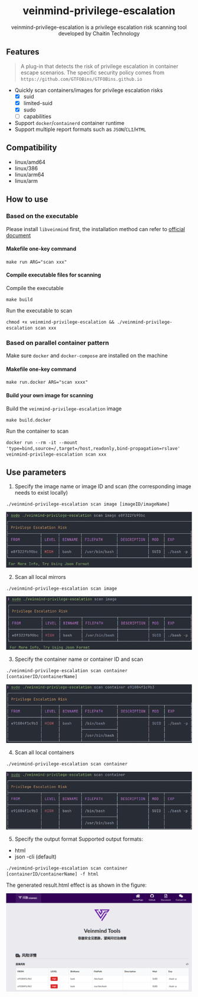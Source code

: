 <h1 align="center"> veinmind-privilege-escalation </h1>

<p align="center">
veinmind-privilege-escalation is a privilege escalation risk scanning tool developed by Chaitin Technology
</p>

## Features

> A plug-in that detects the risk of privilege escalation in container escape scenarios. The specific security policy comes from `https://github.com/GTFOBins/GTFOBins.github.io`

- Quickly scan containers/images for privilege escalation risks
    - [x] suid
    - [x] limited-suid
    - [x] sudo
    - [ ] capabilities
- Support `docker`/`containerd` container runtime
- Support multiple report formats such as `JSON`/`CLI`/`HTML`

## Compatibility

- linux/amd64
- linux/386
- linux/arm64
- linux/arm

## How to use

### Based on the executable

Please install `libveinmind` first, the installation method can refer to [official document](https://github.com/chaitin/libveinmind)
#### Makefile one-key command

```
make run ARG="scan xxx"
```
#### Compile executable files for scanning

Compile the executable
```
make build
```
Run the executable to scan
```
chmod +x veinmind-privilege-escalation && ./veinmind-privilege-escalation scan xxx
```
### Based on parallel container pattern
Make sure `docker` and `docker-compose` are installed on the machine
#### Makefile one-key command
```
make run.docker ARG="scan xxxx"
```
#### Build your own image for scanning
Build the `veinmind-privilege-escalation` image
```
make build.docker
```
Run the container to scan
```
docker run --rm -it --mount 'type=bind,source=/,target=/host,readonly,bind-propagation=rslave' veinmind-privilege-escalation scan xxx
```

## Use parameters

1. Specify the image name or image ID and scan (the corresponding image needs to exist locally)

```
./veinmind-privilege-escalation scan image [imageID/imageName]
```
![](../../../docs/veinmind-privilege-escalation/scan_image.png)

2. Scan all local mirrors

```
./veinmind-privilege-escalation scan image
```
![](../../../docs/veinmind-privilege-escalation/scan_all_image.png)

3. Specify the container name or container ID and scan

```
./veinmind-privilege-escalation scan container [containerID/containerName]
```
![](../../../docs/veinmind-privilege-escalation/scan_container.png)

4. Scan all local containers

```
./veinmind-privilege-escalation scan container
```
![](../../../docs/veinmind-privilege-escalation/scan_all_container.png)

5. Specify the output format
   Supported output formats:
- html
- json
  -cli (default)
```
./veinmind-privilege-escalation scan container [containerID/containerName] -f html
```
The generated result.html effect is as shown in the figure:

![](../../../docs/veinmind-privilege-escalation/result_html.png)